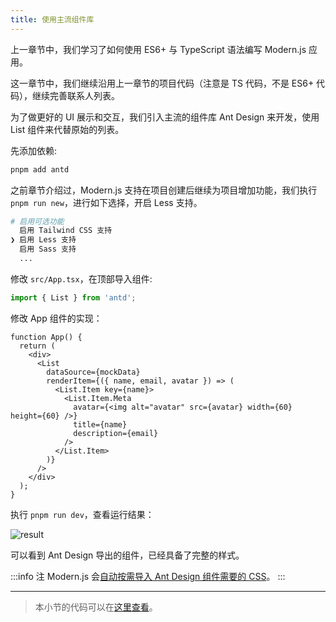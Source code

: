 ```yaml
---
title: 使用主流组件库
---
```


上一章节中，我们学习了如何使用 ES6+ 与 TypeScript 语法编写 Modern.js 应用。

这一章节中，我们继续沿用上一章节的项目代码（注意是 TS 代码，不是 ES6+ 代码），继续完善联系人列表。

为了做更好的 UI 展示和交互，我们引入主流的组件库 Ant Design 来开发，使用 List 组件来代替原始的列表。

先添加依赖:

```bash
pnpm add antd
```

之前章节介绍过，Modern.js 支持在项目创建后继续为项目增加功能，我们执行 `pnpm run new`，进行如下选择，开启 Less 支持。

```bash
# 启用可选功能
  启用 Tailwind CSS 支持
❯ 启用 Less 支持
  启用 Sass 支持
  ...
```

修改 `src/App.tsx`，在顶部导入组件:

```js
import { List } from 'antd';
```

修改 App 组件的实现：

```tss
function App() {
  return (
    <div>
      <List
        dataSource={mockData}
        renderItem={({ name, email, avatar }) => (
          <List.Item key={name}>
            <List.Item.Meta
              avatar={<img alt="avatar" src={avatar} width={60} height={60} />}
              title={name}
              description={email}
            />
          </List.Item>
        )}
      />
    </div>
  );
}
```

执行 `pnpm run dev`，查看运行结果：

![result](https://lf3-static.bytednsdoc.com/obj/eden-cn/aphqeh7uhohpquloj/modern-js/docs/05/result.png)

可以看到 Ant Design 导出的组件，已经具备了完整的样式。

:::info 注
Modern.js 会[自动按需导入 Ant Design 组件需要的 CSS](https://github.com/ant-design/babel-plugin-import)。
:::

---

> 本小节的代码可以在[这里查看](https://github.com/modern-js-dev/modern-js-examples/tree/main/tutorials/c05/hello-modern)。
